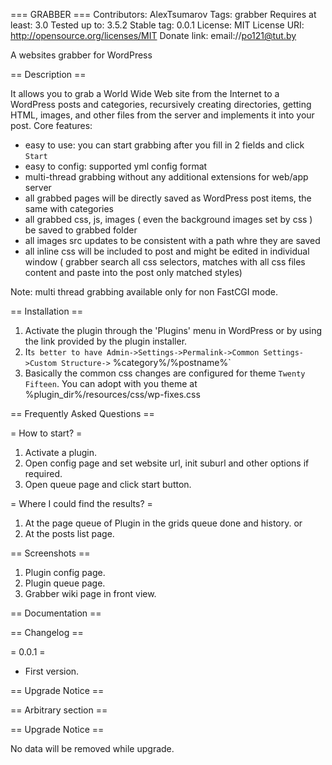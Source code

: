 === GRABBER ===
Contributors: AlexTsumarov
Tags: grabber
Requires at least: 3.0
Tested up to: 3.5.2
Stable tag: 0.0.1
License: MIT
License URI: http://opensource.org/licenses/MIT
Donate link: email://po121@tut.by

A websites grabber for WordPress

== Description ==

It allows you to grab a World Wide Web site from the Internet to a WordPress posts and categories, 
recursively creating directories, getting HTML, images, and other files from the server and implements it into your post. 
Core features:
 - easy to use: you can start grabbing after you fill in 2 fields and click `Start`
 - easy to config: supported yml config format
 - multi-thread grabbing without any additional extensions for web/app server
 - all grabbed pages will be directly saved as WordPress post items, the same with categories
 - all grabbed css, js, images ( even the background images set by css ) be saved to grabbed folder
 - all images src updates to be consistent with a path whre they are saved
 - all inline css will be included to post and might be edited in individual window ( grabber search all css selectors, matches with all css files content and paste into the post only matched styles)

Note: multi thread grabbing available only for non FastCGI mode.

== Installation ==

1. Activate the plugin through the 'Plugins' menu in WordPress or by using the link provided by the plugin installer.
2. It`s better to have Admin->Settings->Permalink->Common Settings->Custom Structure->` %category%/%postname%`
3. Basically the common css changes are configured for theme `Twenty Fifteen`. You can adopt with you theme at %plugin_dir%/resources/css/wp-fixes.css

== Frequently Asked Questions ==

= How to start? =
1. Activate a plugin.
2. Open config page and set website url, init suburl and other options if required.
3. Open queue page and click start button.

= Where I could find the results? =
1. At the page queue of Plugin in the grids queue done and history.
or
2. At the posts list page. 

== Screenshots ==

1. Plugin config page.
2. Plugin queue page.
3. Grabber wiki page in front view.

== Documentation ==

== Changelog ==

= 0.0.1 =
* First version.

== Upgrade Notice ==

== Arbitrary section ==

== Upgrade Notice ==

No data will be removed while upgrade.